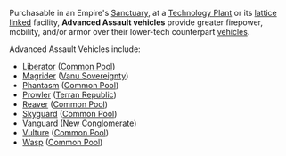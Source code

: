 Purchasable in an Empire's [Sanctuary](../locations/Sanctuary.md), at a
[Technology Plant](../locations/Technology_Plant.md) or its [lattice
linked](../terminology/Lattice.md) facility, **Advanced Assault vehicles**
provide greater firepower, mobility, and/or armor over their lower-tech
counterpart [vehicles](category:_Vehicles.md).

Advanced Assault Vehicles include:

- [Liberator](Liberator.md) ([Common
  Pool](../terminology/Common_Pool.md))
- [Magrider](Magrider.md) ([Vanu
  Sovereignty](../etc/Vanu_Sovereignty.md))
- [Phantasm](Phantasm.md) ([Common
  Pool](../terminology/Common_Pool.md))
- [Prowler](Prowler.md) ([Terran
  Republic](../etc/Terran_Republic.md))
- [Reaver](Reaver.md) ([Common Pool](../terminology/Common_Pool.md))
- [Skyguard](../items/Skyguard.md) ([Common
  Pool](../terminology/Common_Pool.md))
- [Vanguard](Vanguard.md) ([New
  Conglomerate](../etc/New_Conglomerate.md))
- [Vulture](Vulture.md) ([Common
  Pool](../terminology/Common_Pool.md))
- [Wasp](Wasp.md) ([Common Pool](../terminology/Common_Pool.md))

<!--[category:Terminology](category:Terminology.md)-->
<!--[category:Vehicles](category:Vehicles.md)-->
